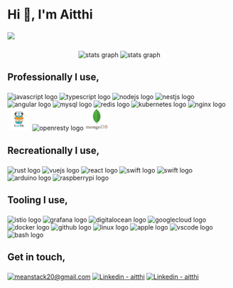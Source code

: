 <h1 align="left">Hi 👋, I'm Aitthi</h1>

###

<div align="left">
  <img src="https://visitor-badge.laobi.icu/badge?page_id=Aitthi.Aitthi&"  />
</div>


###

<div align="center">
  <img src="https://github-readme-stats.vercel.app/api?hide_title=true&hide_rank=true&show_icons=true&include_all_commits=true&count_private=true&disable_animations=true&theme=github_dark&locale=en&hide_border=true&username=Aitthi" height="150" alt="stats graph"  />
<img src="https://github-readme-stats.vercel.app/api/top-langs/?username=Aitthi&hide=jupyter%20notebook&theme=algolia&layout=compact&langs_count=8&hide_border=true" height="150" alt="stats graph"  />
</div>

###

<h2 align="left">Professionally I use,</h2>

###

<div align="left">
  <img src="https://cdn.jsdelivr.net/gh/devicons/devicon/icons/javascript/javascript-original.svg" height="50" width="52" alt="javascript logo"  />
  <img src="https://cdn.jsdelivr.net/gh/devicons/devicon/icons/typescript/typescript-original.svg" height="50" width="52" alt="typescript logo"  />
  <img src="https://cdn.jsdelivr.net/gh/devicons/devicon/icons/nodejs/nodejs-original.svg" height="50" width="52" alt="nodejs logo"  />
  <img src="https://cdn.jsdelivr.net/gh/devicons/devicon/icons/nestjs/nestjs-plain.svg" height="50" width="52" alt="nestjs logo"  />
  <img src="https://cdn.jsdelivr.net/gh/devicons/devicon/icons/angularjs/angularjs-original.svg" height="50" width="52" alt="angular logo" />
  <img src="https://cdn.jsdelivr.net/gh/devicons/devicon/icons/mysql/mysql-original.svg" height="50" width="52" alt="mysql logo"  />
  <img src="https://cdn.jsdelivr.net/gh/devicons/devicon/icons/redis/redis-original.svg"  height="50" width="52" alt="redis logo" />
  <img src="https://cdn.jsdelivr.net/gh/devicons/devicon/icons/kubernetes/kubernetes-plain.svg"  height="50" width="52" alt="kubernetes logo" />
  <img src="https://cdn.jsdelivr.net/gh/devicons/devicon/icons/nginx/nginx-original.svg" height="50" width="52" alt="nginx logo" />
  <img src="https://github.com/traefik/traefik/blob/master/docs/content/assets/img/traefik.logo.png"  height="50" width="52" alt="traefik logo" />
  <img src="https://openresty.org/images/logo.png"  height="50" width="52" alt="openresty logo" />
  <img src="https://raw.githubusercontent.com/devicons/devicon/master/icons/mongodb/mongodb-original-wordmark.svg" alt="mongodb"  height="50" width="52" />
</div>

###

<h2 align="left">Recreationally I use,</h2>

###

<div align="left">
  <img src="https://cdn.jsdelivr.net/gh/devicons/devicon/icons/rust/rust-plain.svg" height="50" width="52" alt="rust logo"  />
  <img src="https://cdn.jsdelivr.net/gh/devicons/devicon/icons/vuejs/vuejs-original.svg" height="50" width="52" alt="vuejs logo"  />
  <img src="https://cdn.jsdelivr.net/gh/devicons/devicon/icons/react/react-original.svg" height="50" width="52" alt="react logo"  />
  <img src="https://cdn.jsdelivr.net/gh/devicons/devicon/icons/swift/swift-original.svg" height="50" width="52" alt="swift logo"  />
  <img src="https://cdn.jsdelivr.net/gh/devicons/devicon/icons/solidity/solidity-original.svg" height="50" width="52" alt="swift logo" />
  <img src="https://cdn.jsdelivr.net/gh/devicons/devicon/icons/arduino/arduino-original.svg" height="50" width="52" alt="arduino logo"  />
  <img src="https://cdn.jsdelivr.net/gh/devicons/devicon/icons/raspberrypi/raspberrypi-original.svg" height="50" width="52" alt="raspberrypi logo"  />
</div>

<h2 align="left">Tooling I use,</h2>

###

<div align="left">
  <img src="https://istio.io/latest/img/istio-whitelogo-bluebackground-framed.svg" height="50" width="52" alt="istio logo"  />
  <img src="https://www.vectorlogo.zone/logos/grafana/grafana-icon.svg" height="50" width="52" alt="grafana logo"  />
  <img src="https://cdn.jsdelivr.net/gh/devicons/devicon/icons/digitalocean/digitalocean-original.svg" height="50" width="52" alt="digitalocean logo"  />
  <img src="https://cdn.jsdelivr.net/gh/devicons/devicon/icons/googlecloud/googlecloud-original.svg" height="50" width="52" alt="googlecloud logo"  />
  <img src="https://cdn.jsdelivr.net/gh/devicons/devicon/icons/docker/docker-original.svg" height="50" width="52" alt="docker logo"  />
  <img src="https://cdn.jsdelivr.net/gh/devicons/devicon/icons/github/github-original.svg" height="50" width="52" alt="github logo"  />
  <img src="https://cdn.jsdelivr.net/gh/devicons/devicon/icons/linux/linux-original.svg" height="50" width="52" alt="linux logo"  />
  <img src="https://cdn.jsdelivr.net/gh/devicons/devicon/icons/apple/apple-original.svg" height="50" width="52" alt="apple logo"  />
  <img src="https://cdn.jsdelivr.net/gh/devicons/devicon/icons/vscode/vscode-original.svg" height="50" width="52" alt="vscode logo"  />
  <img src="https://cdn.jsdelivr.net/gh/devicons/devicon/icons/bash/bash-original.svg" height="50" width="52" alt="bash logo"  />
</div>

###


###

<h2 align="left">Get in touch,</h2>

###

<div align="left">
<a href="mailto:meanstack20@gmail.com" title="Email Me"><img src="https://img.shields.io/badge/Email - meanstack20@gmail.com-blue?logo=gmail&logoColor=white" alt="meanstack20@gmail.com"></a>
<a href="https://www.linkedin.com/in/aitthi/" title="My LinkedIn Profile"><img src="https://img.shields.io/badge/Linkedin - aitthi-blue?logo=linkedin&logoColor=white" alt="Linkedin - aitthi"></a>
<a href="https://paypal.me/starads" title="Send me money"><img src="https://img.shields.io/badge/PayPal - diw_112@hotmail.com-blue?logo=paypal&logoColor=white" alt="Linkedin - aitthi"></a>
</div>

###
